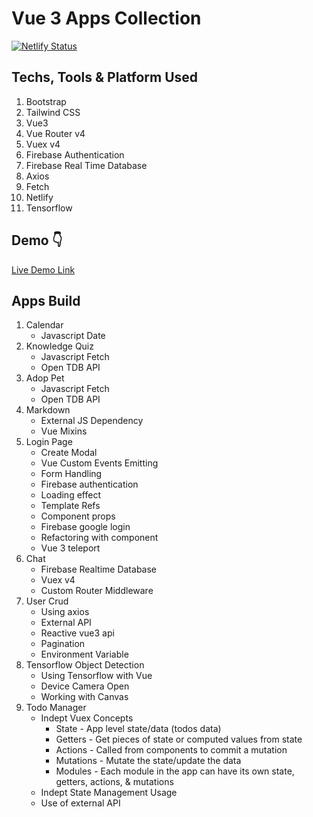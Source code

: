 # Vue 3 Apps Collection

[![Netlify Status](https://api.netlify.com/api/v1/badges/cfd2dad7-d53d-4e78-b535-b684fddad64a/deploy-status)](https://app.netlify.com/sites/vue-apps/deploys)

## Techs, Tools & Platform Used

1. Bootstrap
2. Tailwind CSS
3. Vue3
4. Vue Router v4
5. Vuex v4
6. Firebase Authentication
7. Firebase Real Time Database
8. Axios
9. Fetch
10. Netlify
11. Tensorflow

## Demo 👇

[Live Demo Link](https://vue-apps.netlify.app)

## Apps Build

1.  Calendar
    - Javascript Date
2.  Knowledge Quiz
    - Javascript Fetch
    - Open TDB API
3.  Adop Pet
    - Javascript Fetch
    - Open TDB API
4.  Markdown
    - External JS Dependency
    - Vue Mixins
5.  Login Page
    - Create Modal
    - Vue Custom Events Emitting
    - Form Handling
    - Firebase authentication
    - Loading effect
    - Template Refs
    - Component props
    - Firebase google login
    - Refactoring with component
    - Vue 3 teleport
6.  Chat
    - Firebase Realtime Database
    - Vuex v4
    - Custom Router Middleware
7.  User Crud
    - Using axios
    - External API
    - Reactive vue3 api
    - Pagination
    - Environment Variable
8.  Tensorflow Object Detection
    - Using Tensorflow with Vue
    - Device Camera Open
    - Working with Canvas
9.  Todo Manager
    - Indept Vuex Concepts
      - State - App level state/data (todos data)
      - Getters - Get pieces of state or computed values from state
      - Actions - Called from components to commit a mutation
      - Mutations - Mutate the state/update the data
      - Modules - Each module in the app can have its own state, getters, actions, & mutations
    - Indept State Management Usage
    - Use of external API
